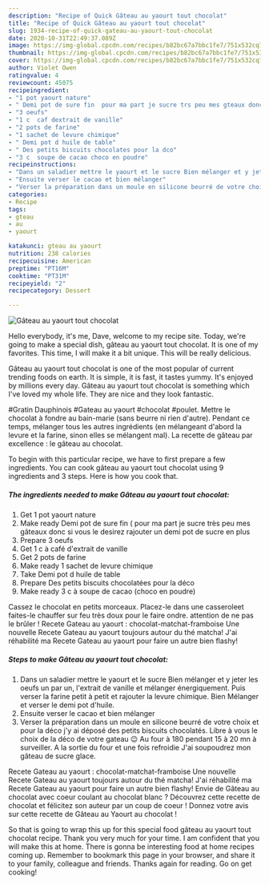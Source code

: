 ```yaml
---
description: "Recipe of Quick Gâteau au yaourt tout chocolat"
title: "Recipe of Quick Gâteau au yaourt tout chocolat"
slug: 1934-recipe-of-quick-gateau-au-yaourt-tout-chocolat
date: 2020-10-31T22:49:37.089Z
image: https://img-global.cpcdn.com/recipes/b82bc67a7bbc1fe7/751x532cq70/gateau-au-yaourt-tout-chocolat-photo-principale-de-la-recette.jpg
thumbnail: https://img-global.cpcdn.com/recipes/b82bc67a7bbc1fe7/751x532cq70/gateau-au-yaourt-tout-chocolat-photo-principale-de-la-recette.jpg
cover: https://img-global.cpcdn.com/recipes/b82bc67a7bbc1fe7/751x532cq70/gateau-au-yaourt-tout-chocolat-photo-principale-de-la-recette.jpg
author: Violet Owen
ratingvalue: 4
reviewcount: 45075
recipeingredient:
- "1 pot yaourt nature"
- " Demi pot de sure fin  pour ma part je sucre trs peu mes gteaux donc si vous le desirez rajouter un demi pot de sucre en plus"
- "3 oeufs"
- "1 c  caf dextrait de vanille"
- "2 pots de farine"
- "1 sachet de levure chimique"
- " Demi pot d huile de table"
- " Des petits biscuits chocolates pour la dco"
- "3 c  soupe de cacao choco en poudre"
recipeinstructions:
- "Dans un saladier mettre le yaourt et le sucre Bien mélanger et y jeter les oeufs un par un, l&#39;extrait de vanille et mélanger énergiquement. Puis verser la farine petit à petit et rajouter la levure chimique. Bien Mélanger et verser le demi pot d&#39;huile."
- "Ensuite verser le cacao et bien mélanger"
- "Verser la préparation dans un moule en silicone beurré de votre choix et pour la déco j&#39;y ai déposé des petits biscuits chocolatés. Libre à vous le choix de la déco de votre gateau 😉 Au four à 180 pendant 15 à 20 mn à surveiller. A la sortie du four et une fois refroidie J&#39;ai soupoudrez mon gâteau de sucre glace."
categories:
- Recipe
tags:
- gteau
- au
- yaourt

katakunci: gteau au yaourt 
nutrition: 238 calories
recipecuisine: American
preptime: "PT16M"
cooktime: "PT31M"
recipeyield: "2"
recipecategory: Dessert

---
```



![Gâteau au yaourt tout chocolat](https://img-global.cpcdn.com/recipes/b82bc67a7bbc1fe7/751x532cq70/gateau-au-yaourt-tout-chocolat-photo-principale-de-la-recette.jpg)

Hello everybody, it's me, Dave, welcome to my recipe site. Today, we're going to make a special dish, gâteau au yaourt tout chocolat. It is one of my favorites. This time, I will make it a bit unique. This will be really delicious.

Gâteau au yaourt tout chocolat is one of the most popular of current trending foods on earth. It is simple, it is fast, it tastes yummy. It's enjoyed by millions every day. Gâteau au yaourt tout chocolat is something which I've loved my whole life. They are nice and they look fantastic.

#Gratin Dauphinois #Gateau au yaourt #chocolat #poulet. Mettre le chocolat à fondre au bain-marie (sans beurre ni rien d&#39;autre). Pendant ce temps, mélanger tous les autres ingrédients (en mélangeant d&#39;abord la levure et la farine, sinon elles se mélangent mal). La recette de gâteau par excellence : le gâteau au chocolat.


To begin with this particular recipe, we have to first prepare a few ingredients. You can cook gâteau au yaourt tout chocolat using 9 ingredients and 3 steps. Here is how you cook that.

<!--inarticleads1-->

##### The ingredients needed to make Gâteau au yaourt tout chocolat:

1. Get 1 pot yaourt nature
1. Make ready  Demi pot de sure fin ( pour ma part je sucre très peu mes gâteaux donc si vous le desirez rajouter un demi pot de sucre en plus
1. Prepare 3 oeufs
1. Get 1 c à café d&#39;extrait de vanille
1. Get 2 pots de farine
1. Make ready 1 sachet de levure chimique
1. Take  Demi pot d huile de table
1. Prepare  Des petits biscuits chocolatées pour la déco
1. Make ready 3 c à soupe de cacao (choco en poudre)


Cassez le chocolat en petits morceaux. Placez-le dans une casseroleet faites-le chauffer sur feu très doux pour le faire ondre. attention de ne pas le brûler ! Recete Gateau au yaourt : chocolat-matchat-framboise Une nouvelle Recete Gateau au yaourt toujours autour du thé matcha! J&#39;ai réhabilité ma Recete Gateau au yaourt pour faire un autre bien flashy! 

<!--inarticleads2-->

##### Steps to make Gâteau au yaourt tout chocolat:

1. Dans un saladier mettre le yaourt et le sucre Bien mélanger et y jeter les oeufs un par un, l&#39;extrait de vanille et mélanger énergiquement. Puis verser la farine petit à petit et rajouter la levure chimique. Bien Mélanger et verser le demi pot d&#39;huile.
1. Ensuite verser le cacao et bien mélanger
1. Verser la préparation dans un moule en silicone beurré de votre choix et pour la déco j&#39;y ai déposé des petits biscuits chocolatés. Libre à vous le choix de la déco de votre gateau 😉 Au four à 180 pendant 15 à 20 mn à surveiller. A la sortie du four et une fois refroidie J&#39;ai soupoudrez mon gâteau de sucre glace.


Recete Gateau au yaourt : chocolat-matchat-framboise Une nouvelle Recete Gateau au yaourt toujours autour du thé matcha! J&#39;ai réhabilité ma Recete Gateau au yaourt pour faire un autre bien flashy! Envie de Gâteau au chocolat avec coeur coulant au chocolat blanc ? Découvrez cette recette de chocolat et félicitez son auteur par un coup de coeur ! Donnez votre avis sur cette recette de Gâteau au Yaourt au chocolat ! 

So that is going to wrap this up for this special food gâteau au yaourt tout chocolat recipe. Thank you very much for your time. I am confident that you will make this at home. There is gonna be interesting food at home recipes coming up. Remember to bookmark this page in your browser, and share it to your family, colleague and friends. Thanks again for reading. Go on get cooking!
